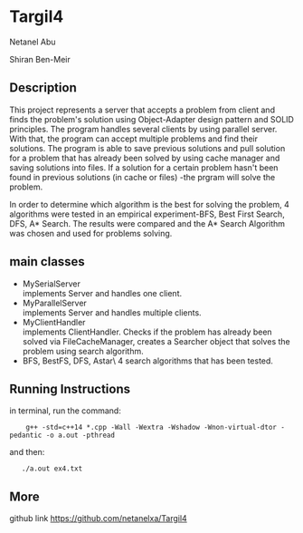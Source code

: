 # Targil4
Netanel Abu

Shiran Ben-Meir

## Description
This project represents a server that accepts a problem from client and finds the problem's solution using Object-Adapter design pattern 
and SOLID principles.
The program handles several clients by using parallel server. With that, the program can accept multiple problems and find their solutions.
The program is able to save previous solutions and pull solution for a problem that has already been solved by using cache manager and saving
solutions into files. If a solution for a certain problem hasn't been found in previous solutions (in cache or files) -the prgram will 
solve the problem.

In order to determine which algorithm is the best for solving the problem, 4 algorithms were tested in an empirical 
experiment-BFS, Best First Search, DFS, A* Search. The results were compared and the A* Search Algorithm was chosen and used for 
problems solving.

## main classes
- MySerialServer\
implements Server and handles one client.
- MyParallelServer\
implements Server and handles multiple clients.
- MyClientHandler\
implements ClientHandler. Checks if the problem has already been solved via FileCacheManager, 
 creates a Searcher object that solves the problem using search algorithm. 
- BFS, BestFS, DFS, Astar\ 
4 search algorithms that has been tested.


## Running Instructions
  in terminal, run the command:
     
        g++ -std=c++14 *.cpp -Wall -Wextra -Wshadow -Wnon-virtual-dtor -pedantic -o a.out -pthread
   and then:
       
       ./a.out ex4.txt


## More
github link https://github.com/netanelxa/Targil4
